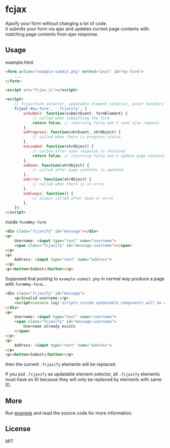 # fcjax

Ajaxify your form without changing a lot of code.  
It submits your form via ajax and updates current page contents with matching page contents from ajax response.

## Usage

example.html
```html
<form action="example-submit.php" method="post" id="my-form">
    ...
</form>

<script src="fcjax.js"></script>

<script>
    // fcjax(form selector, updatable element selector, event handlers object)
    fcjax('#my-form', '.fcjaxify', {
        onSubmit: function(submitEvent, formElement) {
            // called when submitting the form
            return false; // returning false won't send ajax request
        },
        onProgress: function(xhrEvent, xhrObject) {
            // called when there is progress status
        },
        onLoaded: function(xhrObject) {
            // called after ajax response is received
            return false; // returning false won't update page contents
        },
        onDone: function(xhrObject) {
            // called after page contents is updated
        },
        onError: function(xhrObject) {
            // called when there is an error
        },
        onAlways: function() {
            // always called after done or error
        },
    });
</script>
```

inside `form#my-form`
```html
<div class="fcjaxify" id="message"></div>
<p>
    Username: <input type="text" name="username">
    <span class="fcjaxify" id="message-username"></span>
</p>
<p>
    Address: <input type="text" name="address">
</p>
<p><button>Submit</button></p>
```

Supposed that posting to `example-submit.php` in normal way produce a page with `form#my-form`...
```html
<div class="fcjaxify" id="message">
    <p>Invalid username.</p>
    <script>console.log('scripts inside updateable components will be executed')</script>
</div>
<p>
    Username: <input type="text" name="username">
    <span class="fcjaxify" id="message-username">
        Username already exists
    </span>
</p>
<p>
    Address: <input type="text" name="address">
</p>
<p><button>Submit</button></p>
```
then the current `.fcjaxify` elements will be replaced.

If you put `.fcjaxify` as updatable element selector, all `.fcjaxify` elements must have an ID
because they will only be replaced by elements with same ID.

## More

Run [example](https://rawgit.com/sumartoyo/fcjax/master/example.html) and read the source code for more information.

## License

MIT
